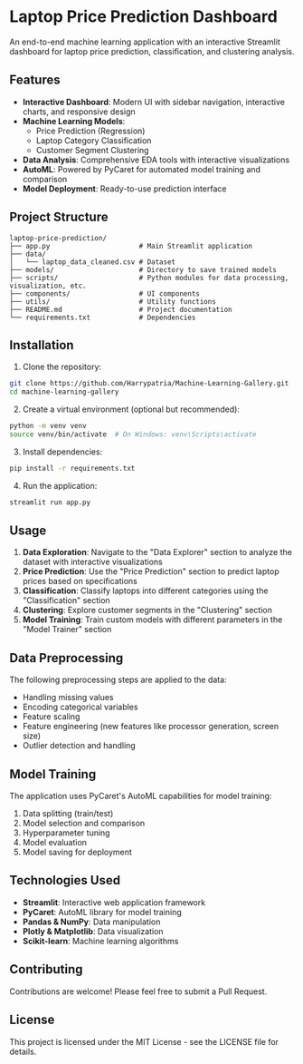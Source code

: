 # Laptop Price Prediction Dashboard

An end-to-end machine learning application with an interactive Streamlit dashboard for laptop price prediction, classification, and clustering analysis.

## Features

- **Interactive Dashboard**: Modern UI with sidebar navigation, interactive charts, and responsive design
- **Machine Learning Models**: 
  - Price Prediction (Regression)
  - Laptop Category Classification
  - Customer Segment Clustering
- **Data Analysis**: Comprehensive EDA tools with interactive visualizations
- **AutoML**: Powered by PyCaret for automated model training and comparison
- **Model Deployment**: Ready-to-use prediction interface

## Project Structure

```
laptop-price-prediction/
├── app.py                      # Main Streamlit application
├── data/
│   └── laptop_data_cleaned.csv # Dataset
├── models/                     # Directory to save trained models
├── scripts/                    # Python modules for data processing, visualization, etc.
├── components/                 # UI components
├── utils/                      # Utility functions
├── README.md                   # Project documentation
└── requirements.txt            # Dependencies
```

## Installation

1. Clone the repository:
```bash
git clone https://github.com/Harrypatria/Machine-Learning-Gallery.git
cd machine-learning-gallery
```

2. Create a virtual environment (optional but recommended):
```bash
python -m venv venv
source venv/bin/activate  # On Windows: venv\Scripts\activate
```

3. Install dependencies:
```bash
pip install -r requirements.txt
```

4. Run the application:
```bash
streamlit run app.py
```

## Usage

1. **Data Exploration**: Navigate to the "Data Explorer" section to analyze the dataset with interactive visualizations
2. **Price Prediction**: Use the "Price Prediction" section to predict laptop prices based on specifications
3. **Classification**: Classify laptops into different categories using the "Classification" section
4. **Clustering**: Explore customer segments in the "Clustering" section
5. **Model Training**: Train custom models with different parameters in the "Model Trainer" section

## Data Preprocessing

The following preprocessing steps are applied to the data:
- Handling missing values
- Encoding categorical variables
- Feature scaling
- Feature engineering (new features like processor generation, screen size)
- Outlier detection and handling

## Model Training

The application uses PyCaret's AutoML capabilities for model training:
1. Data splitting (train/test)
2. Model selection and comparison
3. Hyperparameter tuning
4. Model evaluation
5. Model saving for deployment

## Technologies Used

- **Streamlit**: Interactive web application framework
- **PyCaret**: AutoML library for model training
- **Pandas & NumPy**: Data manipulation
- **Plotly & Matplotlib**: Data visualization
- **Scikit-learn**: Machine learning algorithms

## Contributing

Contributions are welcome! Please feel free to submit a Pull Request.

## License

This project is licensed under the MIT License - see the LICENSE file for details.

